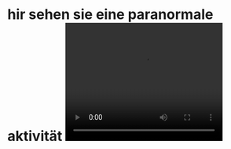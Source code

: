 <!DOCTYPE HTML>
<html>
<head>
</head>
<Body>
<h1>hir sehen sie eine paranormale aktivität
<video width="320" height="240" controls>
  <source src="1.mp4" type="video/mp4">
  <source src="1.ogg" type="video/ogg">
Your browser does not support the video tag.
</video>
</body > 
</html >
